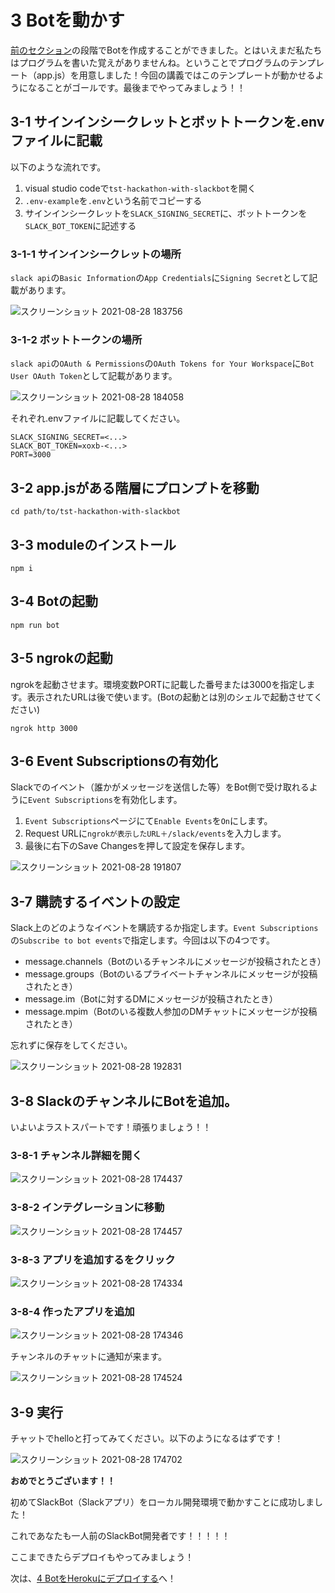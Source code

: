 # 3 Botを動かす
[前のセクション](./create-bot.md)の段階でBotを作成することができました。とはいえまだ私たちはプログラムを書いた覚えがありませんね。ということでプログラムのテンプレート（app.js）を用意しました！今回の講義ではこのテンプレートが動かせるようになることがゴールです。最後までやってみましょう！！

## 3-1 サインインシークレットとボットトークンを.envファイルに記載
以下のような流れです。

1. visual studio codeで`tst-hackathon-with-slackbot`を開く
2. `.env-example`を`.env`という名前でコピーする
3. サインインシークレットを`SLACK_SIGNING_SECRET`に、ボットトークンを`SLACK_BOT_TOKEN`に記述する

### 3-1-1 サインインシークレットの場所
`slack api`の`Basic Information`の`App Credentials`に`Signing Secret`として記載があります。

![スクリーンショット 2021-08-28 183756](https://user-images.githubusercontent.com/38881185/131214639-793048a9-01f0-4539-b9e7-155c47f56ccc.png)


### 3-1-2 ボットトークンの場所
`slack api`の`OAuth & Permissions`の`OAuth Tokens for Your Workspace`に`Bot User OAuth Token`として記載があります。

![スクリーンショット 2021-08-28 184058](https://user-images.githubusercontent.com/38881185/131214644-2684632f-a79f-4516-a75e-bdc6752ec28a.png)


それぞれ.envファイルに記載してください。
```
SLACK_SIGNING_SECRET=<...>
SLACK_BOT_TOKEN=xoxb-<...>
PORT=3000
```

## 3-2 app.jsがある階層にプロンプトを移動
```
cd path/to/tst-hackathon-with-slackbot
```

## 3-3 moduleのインストール
```
npm i
```

## 3-4 Botの起動
```
npm run bot
```

## 3-5 ngrokの起動
ngrokを起動させます。環境変数PORTに記載した番号または3000を指定します。表示されたURLは後で使います。(Botの起動とは別のシェルで起動させてください)

```
ngrok http 3000
```

## 3-6 Event Subscriptionsの有効化
Slackでのイベント（誰かがメッセージを送信した等）をBot側で受け取れるように`Event Subscriptions`を有効化します。

1. `Event Subscriptions`ページにて`Enable Events`を`On`にします。
2. Request URLに`ngrokが表示したURL＋/slack/events`を入力します。
3. 最後に右下のSave Changesを押して設定を保存します。


![スクリーンショット 2021-08-28 191807](https://user-images.githubusercontent.com/38881185/131214720-c1dbacae-d68c-45e7-b147-45b1c157ab56.png)

## 3-7 購読するイベントの設定
Slack上のどのようなイベントを購読するか指定します。`Event Subscriptions`の`Subscribe to bot events`で指定します。今回は以下の4つです。

- message.channels（Botのいるチャンネルにメッセージが投稿されたとき）
- message.groups（Botのいるプライベートチャンネルにメッセージが投稿されたとき）
- message.im（Botに対するDMにメッセージが投稿されたとき）
- message.mpim（Botのいる複数人参加のDMチャットにメッセージが投稿されたとき）

忘れずに保存をしてください。

![スクリーンショット 2021-08-28 192831](https://user-images.githubusercontent.com/38881185/131215006-232f7108-2eed-4181-8a87-cac8c30e71b3.png)

## 3-8 SlackのチャンネルにBotを追加。
いよいよラストスパートです！頑張りましょう！！

### 3-8-1 チャンネル詳細を開く

![スクリーンショット 2021-08-28 174437](https://user-images.githubusercontent.com/38881185/131215124-0ab4e26f-c3cf-40fb-a5b0-fc61c290e3cd.png)

### 3-8-2 インテグレーションに移動

![スクリーンショット 2021-08-28 174457](https://user-images.githubusercontent.com/38881185/131215163-c2f56d3d-56f9-435d-82d7-2b8ba93357bd.png)

### 3-8-3 アプリを追加するをクリック

![スクリーンショット 2021-08-28 174334](https://user-images.githubusercontent.com/38881185/131215175-51de0a37-071d-47f8-be59-4b294034e091.png)

### 3-8-4 作ったアプリを追加

![スクリーンショット 2021-08-28 174346](https://user-images.githubusercontent.com/38881185/131215187-45e7a2b5-f7d0-4560-9faa-261eadb0dcd6.png)

チャンネルのチャットに通知が来ます。

![スクリーンショット 2021-08-28 174524](https://user-images.githubusercontent.com/38881185/131215206-c05ea437-b096-436a-9c34-14be69f45f3f.png)

## 3-9 実行
チャットでhelloと打ってみてください。以下のようになるはずです！

![スクリーンショット 2021-08-28 174702](https://user-images.githubusercontent.com/38881185/131215305-b1582afc-9a6b-4274-ba30-c4f23e705f33.png)

**おめでとうございます！！**

初めてSlackBot（Slackアプリ）をローカル開発環境で動かすことに成功しました！

これであなたも一人前のSlackBot開発者です！！！！！

ここまできたらデプロイもやってみましょう！

次は、[4 BotをHerokuにデプロイする](./deploy-bot.md)へ！

